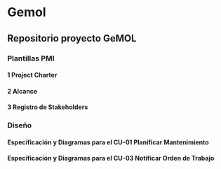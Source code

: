 # Gemol
## Repositorio proyecto GeMOL
### Plantillas PMI
#### 1 Project Charter
#### 2 Alcance
#### 3 Registro de Stakeholders
### Diseño
#### Especificación y Diagramas para el CU-01 Planificar Mantenimiento
#### Especificación y Diagramas para el CU-03 Notificar Orden de Trabajo
